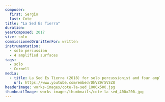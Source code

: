 ```yaml
---
composer:
  first: Sergio
  last: Cote
title: "La Sed Es Tierra"
duration:
yearComposed: 2017
size: solo
commissionedOrWrittenFor: written
instrumentation:
  - solo percussion
  - 4 amplified surfaces
tags:
  - solo
  - Cornell
media:
  - title: La Sed Es Tierra (2018) for solo percussionist and four amplified surfaces by Sergio Cote
    url: https://www.youtube.com/embed/DkVZ9rSVSZ8
headerImage: works-images/cote-la-sed_1000x500.jpg
thumbnailImage: works-images/thumbnails/cote-la-sed_400x200.jpg
---
```


